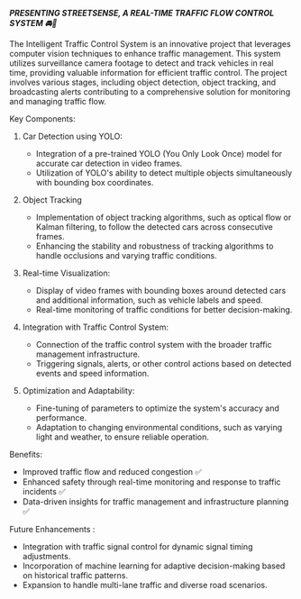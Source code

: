 
***PRESENTING STREETSENSE, A REAL-TIME TRAFFIC FLOW CONTROL SYSTEM 🚘🚨***


The Intelligent Traffic Control System is an innovative project that leverages computer vision techniques to enhance traffic management. This system utilizes surveillance camera footage to detect and track vehicles in real time, providing valuable information for efficient traffic control. The project involves various stages, including object detection, object tracking, and broadcasting alerts contributing to a comprehensive solution for monitoring and managing traffic flow.

Key Components:

1. Car Detection using YOLO:
   - Integration of a pre-trained YOLO (You Only Look Once) model for accurate car detection in video frames.
   - Utilization of YOLO's ability to detect multiple objects simultaneously with bounding box coordinates.

2. Object Tracking 
   - Implementation of object tracking algorithms, such as optical flow or Kalman filtering, to follow the detected cars across consecutive frames.
   - Enhancing the stability and robustness of tracking algorithms to handle occlusions and varying traffic conditions.

3. Real-time Visualization:
   - Display of video frames with bounding boxes around detected cars and additional information, such as vehicle labels and speed.
   - Real-time monitoring of traffic conditions for better decision-making.
     
4. Integration with Traffic Control System:
   - Connection of the traffic control system with the broader traffic management infrastructure.
   - Triggering signals, alerts, or other control actions based on detected events and speed information.

5. Optimization and Adaptability:
   - Fine-tuning of parameters to optimize the system's accuracy and performance.
   - Adaptation to changing environmental conditions, such as varying light and weather, to ensure reliable operation.
     

Benefits:
- Improved traffic flow and reduced congestion ✅
- Enhanced safety through real-time monitoring and response to traffic incidents ✅
- Data-driven insights for traffic management and infrastructure planning ✅

Future Enhancements :
- Integration with traffic signal control for dynamic signal timing adjustments. 
- Incorporation of machine learning for adaptive decision-making based on historical traffic patterns.
- Expansion to handle multi-lane traffic and diverse road scenarios.

